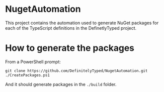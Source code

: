 NugetAutomation
==============================

This project contains the automation used to generate NuGet packages for each of the TypeScript definitions in the DefinetlyTyped project.


How to generate the packages
============================

From a PowerShell prompt:

    git clone https://github.com/DefinitelyTyped/NugetAutomation.git
    ./CreatePackages.ps1

And it should generate packages in the `./build` folder.



